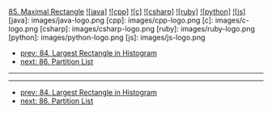 [85. Maximal Rectangle](https://leetcode.com/problems/maximal-rectangle/)
[![java]](https://github.com/leetcode-study-group/leetcode-java-solutions/blob/master/085-maximal-rectangle.md)
[![cpp]](https://github.com/leetcode-study-group/leetcode-cpp-solutions/blob/master/085-maximal-rectangle.md)
[![c]](https://github.com/leetcode-study-group/leetcode-c-solutions/blob/master/085-maximal-rectangle.md)
[![csharp]](https://github.com/leetcode-study-group/leetcode-csharp-solutions/blob/master/085-maximal-rectangle.md)
[![ruby]](https://github.com/leetcode-study-group/leetcode-ruby-solutions/blob/master/085-maximal-rectangle.md)
[![python]](https://github.com/leetcode-study-group/leetcode-python-solutions/blob/master/085-maximal-rectangle.md)
[![js]](https://github.com/leetcode-study-group/leetcode-js-solutions/blob/master/085-maximal-rectangle.md)
[java]: images/java-logo.png
[cpp]: images/cpp-logo.png
[c]: images/c-logo.png
[csharp]: images/csharp-logo.png
[ruby]: images/ruby-logo.png
[python]: images/python-logo.png
[js]: images/js-logo.png

- [prev: 84. Largest Rectangle in Histogram](084-largest-rectangle-in-histogram.md)
- [next: 86. Partition List](086-partition-list.md)

---


---

- [prev: 84. Largest Rectangle in Histogram](084-largest-rectangle-in-histogram.md)
- [next: 86. Partition List](086-partition-list.md)
